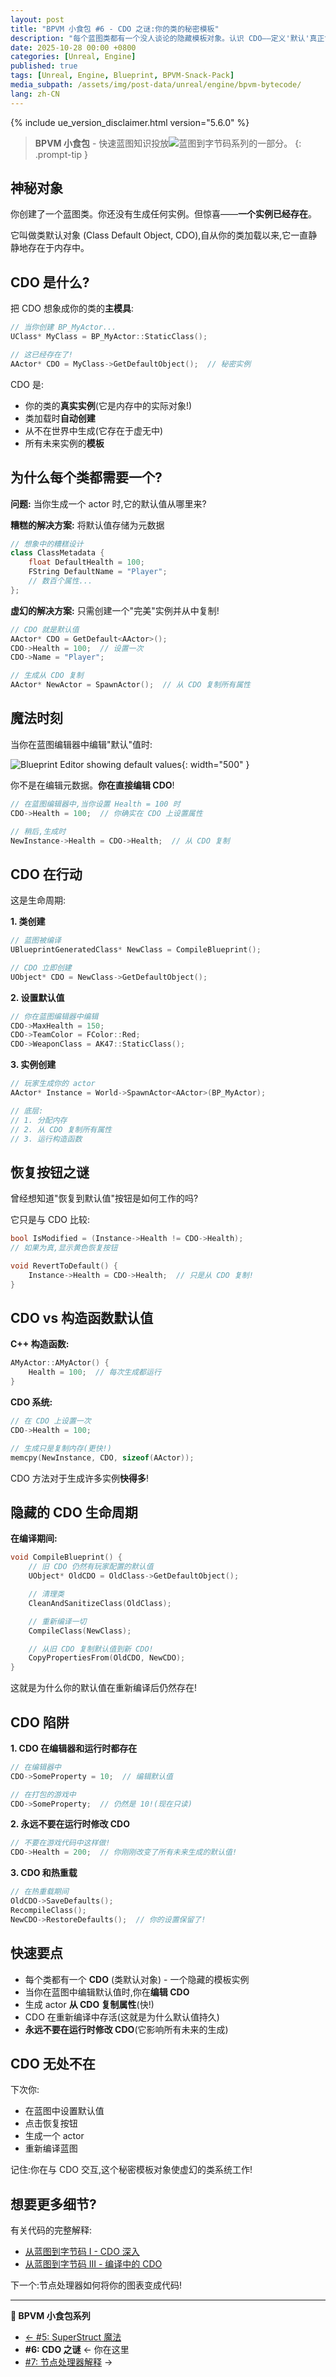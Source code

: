 ```yaml
---
layout: post
title: "BPVM 小食包 #6 - CDO 之谜:你的类的秘密模板"
description: "每个蓝图类都有一个没人谈论的隐藏模板对象。认识 CDO——定义'默认'真正含义的神秘实例。"
date: 2025-10-28 00:00 +0800
categories: [Unreal, Engine]
published: true
tags: [Unreal, Engine, Blueprint, BPVM-Snack-Pack]
media_subpath: /assets/img/post-data/unreal/engine/bpvm-bytecode/
lang: zh-CN
---
```


{% include ue_version_disclaimer.html version="5.6.0" %}

> **BPVM 小食包** - 快速蓝图知识投放![蓝图到字节码系列](/posts/bpvm-bytecode-I/)的一部分。
{: .prompt-tip }

## 神秘对象

你创建了一个蓝图类。你还没有生成任何实例。但惊喜——**一个实例已经存在**。

它叫做类默认对象 (Class Default Object, CDO),自从你的类加载以来,它一直静静地存在于内存中。

## CDO 是什么?

把 CDO 想象成你的类的**主模具**:

```cpp
// 当你创建 BP_MyActor...
UClass* MyClass = BP_MyActor::StaticClass();

// 这已经存在了!
AActor* CDO = MyClass->GetDefaultObject();  // 秘密实例
```

CDO 是:
- 你的类的**真实实例**(它是内存中的实际对象!)
- 类加载时**自动创建**
- 从不在世界中生成(它存在于虚无中)
- 所有未来实例的**模板**

## 为什么每个类都需要一个?

**问题:** 当你生成一个 actor 时,它的默认值从哪里来?

**糟糕的解决方案:** 将默认值存储为元数据
```cpp
// 想象中的糟糕设计
class ClassMetadata {
    float DefaultHealth = 100;
    FString DefaultName = "Player";
    // 数百个属性...
};
```

**虚幻的解决方案:** 只需创建一个"完美"实例并从中复制!
```cpp
// CDO 就是默认值
AActor* CDO = GetDefault<AActor>();
CDO->Health = 100;  // 设置一次
CDO->Name = "Player";

// 生成从 CDO 复制
AActor* NewActor = SpawnActor();  // 从 CDO 复制所有属性
```

## 魔法时刻

当你在蓝图编辑器中编辑"默认"值时:

![Blueprint Editor showing default values](bytecode_hitcompile.png){: width="500" }

你不是在编辑元数据。**你在直接编辑 CDO**!

```cpp
// 在蓝图编辑器中,当你设置 Health = 100 时
CDO->Health = 100;  // 你确实在 CDO 上设置属性

// 稍后,生成时
NewInstance->Health = CDO->Health;  // 从 CDO 复制
```

## CDO 在行动

这是生命周期:

**1. 类创建**
```cpp
// 蓝图被编译
UBlueprintGeneratedClass* NewClass = CompileBlueprint();

// CDO 立即创建
UObject* CDO = NewClass->GetDefaultObject();
```

**2. 设置默认值**
```cpp
// 你在蓝图编辑器中编辑
CDO->MaxHealth = 150;
CDO->TeamColor = FColor::Red;
CDO->WeaponClass = AK47::StaticClass();
```

**3. 实例创建**
```cpp
// 玩家生成你的 actor
AActor* Instance = World->SpawnActor<AActor>(BP_MyActor);

// 底层:
// 1. 分配内存
// 2. 从 CDO 复制所有属性
// 3. 运行构造函数
```

## 恢复按钮之谜

曾经想知道"恢复到默认值"按钮是如何工作的吗?

它只是与 CDO 比较:
```cpp
bool IsModified = (Instance->Health != CDO->Health);
// 如果为真,显示黄色恢复按钮

void RevertToDefault() {
    Instance->Health = CDO->Health;  // 只是从 CDO 复制!
}
```

## CDO vs 构造函数默认值

**C++ 构造函数:**
```cpp
AMyActor::AMyActor() {
    Health = 100;  // 每次生成都运行
}
```

**CDO 系统:**
```cpp
// 在 CDO 上设置一次
CDO->Health = 100;

// 生成只是复制内存(更快!)
memcpy(NewInstance, CDO, sizeof(AActor));
```

CDO 方法对于生成许多实例**快得多**!

## 隐藏的 CDO 生命周期

**在编译期间:**
```cpp
void CompileBlueprint() {
    // 旧 CDO 仍然有玩家配置的默认值
    UObject* OldCDO = OldClass->GetDefaultObject();

    // 清理类
    CleanAndSanitizeClass(OldClass);

    // 重新编译一切
    CompileClass(NewClass);

    // 从旧 CDO 复制默认值到新 CDO!
    CopyPropertiesFrom(OldCDO, NewCDO);
}
```

这就是为什么你的默认值在重新编译后仍然存在!

## CDO 陷阱

**1. CDO 在编辑器和运行时都存在**
```cpp
// 在编辑器中
CDO->SomeProperty = 10;  // 编辑默认值

// 在打包的游戏中
CDO->SomeProperty;  // 仍然是 10!(现在只读)
```

**2. 永远不要在运行时修改 CDO**
```cpp
// 不要在游戏代码中这样做!
CDO->Health = 200;  // 你刚刚改变了所有未来生成的默认值!
```

**3. CDO 和热重载**
```cpp
// 在热重载期间
OldCDO->SaveDefaults();
RecompileClass();
NewCDO->RestoreDefaults();  // 你的设置保留了!
```

## 快速要点

- 每个类都有一个 **CDO** (类默认对象) - 一个隐藏的模板实例
- 当你在蓝图中编辑默认值时,你在**编辑 CDO**
- 生成 actor **从 CDO 复制属性**(快!)
- CDO 在重新编译中存活(这就是为什么默认值持久)
- **永远不要在运行时修改 CDO**(它影响所有未来的生成)

## CDO 无处不在

下次你:
- 在蓝图中设置默认值
- 点击恢复按钮
- 生成一个 actor
- 重新编译蓝图

记住:你在与 CDO 交互,这个秘密模板对象使虚幻的类系统工作!

## 想要更多细节?

有关代码的完整解释:
- [从蓝图到字节码 I - CDO 深入](/posts/bpvm-bytecode-I/#cdo)
- [从蓝图到字节码 III - 编译中的 CDO](/posts/bpvm-bytecode-III/#clean-and-sanitize-class)

下一个:节点处理器如何将你的图表变成代码!

---

**🍿 BPVM 小食包系列**
- [← #5: SuperStruct 魔法](/zh-CN/posts/bpvm-snack-05-superstruct-magic/)
- **#6: CDO 之谜** ← 你在这里
- [#7: 节点处理器解释](/zh-CN/posts/bpvm-snack-07-node-handlers/) →
